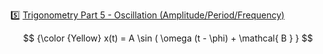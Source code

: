 :five: [Trigonometry Part 5 - Oscillation (Amplitude/Period/Frequency)](https://youtu.be/vSTz2T_a6lY)

```math

{\color {Yellow}  x(t) = A \sin ( \omega (t - \phi) + \mathcal{ B } }

```
